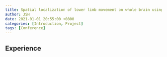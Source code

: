 ```yaml
---
title: Spatial localization of lower limb movement on whole brain using 3D-pose estimation
author: JSH
date: 2021-01-01 20:55:00 +0800
categories: [Introduction, Project]
tags: [Conference]
---
```


## Experience
